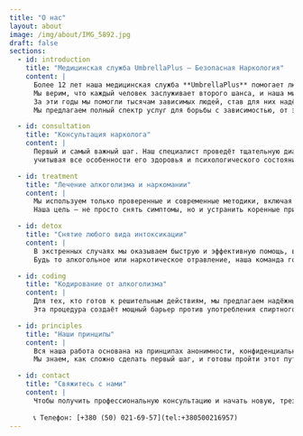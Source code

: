 ```yaml
---
title: "О нас"
layout: about
image: /img/about/IMG_5892.jpg
draft: false
sections:
  - id: introduction
    title: "Медицинская служба UmbrellaPlus — Безопасная Наркология"
    content: |
      Более 12 лет наша медицинская служба **UmbrellaPlus** помогает людям разорвать порочный круг зависимости и вернуться к полноценной жизни. 
      Мы верим, что каждый человек заслуживает второго шанса, и наша миссия — предоставить его в атмосфере полного доверия, безопасности и анонимности. 
      За эти годы мы помогли тысячам зависимых людей, став для них надёжной опорой на пути к выздоровлению.
      Мы предлагаем полный спектр услуг для борьбы с зависимостью, от экстренной помощи до долгосрочной реабилитации.

  - id: consultation
    title: "Консультация нарколога"
    content: |
      Первый и самый важный шаг. Наш специалист проведёт тщательную диагностику, оценит состояние пациента и составит индивидуальный план лечения, 
      учитывая все особенности его здоровья и психологического состояния.

  - id: treatment
    title: "Лечение алкоголизма и наркомании"
    content: |
      Мы используем только проверенные и современные методики, включая медикаментозную терапию, психотерапию и поддерживающие процедуры. 
      Наша цель — не просто снять симптомы, но и устранить коренные причины зависимости.

  - id: detox
    title: "Снятие любого вида интоксикации"
    content: |
      В экстренных случаях мы оказываем быструю и эффективную помощь, выводя из организма токсины и стабилизируя состояние пациента. 
      Будь то алкогольное или наркотическое отравление, наша команда готова действовать немедленно.

  - id: coding
    title: "Кодирование от алкоголизма"
    content: |
      Для тех, кто готов к решительным действиям, мы предлагаем надёжный и эффективный метод кодирования. 
      Эта процедура создаёт мощный барьер против употребления спиртного, давая человеку время и возможность сфокусироваться на своём выздоровлении.

  - id: principles
    title: "Наши принципы"
    content: |
      Вся наша работа основана на принципах анонимности, конфиденциальности и уважения. 
      Мы знаем, как сложно сделать первый шаг, и готовы пройти этот путь вместе с вами.

  - id: contact
    title: "Свяжитесь с нами"
    content: |
      Чтобы получить профессиональную консультацию и начать новую, трезвую жизнь:
      
      📞 Телефон: [+380 (50) 021-69-57](tel:+380500216957)
---
```


